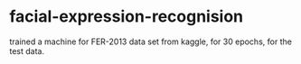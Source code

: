 # facial-expression-recognision
trained a machine for FER-2013 data set from kaggle,
for 30 epochs, for the test data.
